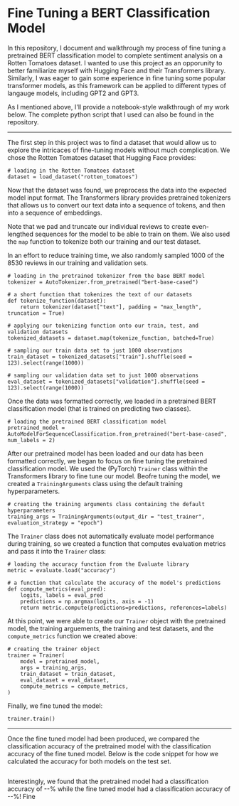# Fine Tuning a BERT Classification Model

In this repository, I document and walkthrough my process of fine tuning a pretrained BERT classification model to complete sentiment analysis on a Rotten Tomatoes dataset. I wanted to use this project as an opporunity to better familiarize myself with Hugging Face and their Transformers library. Similarly, I was eager to gain some experience in fine tuning some popular transformer models, as this framework can be applied to different types of langauge models, including GPT2 and GPT3. 

As I mentioned above, I'll provide a notebook-style walkthrough of my work below. The complete python script that I used can also be found in the repository. 

***

The first step in this project was to find a dataset that would allow us to explore the intricaces of fine-tuning models without much complication. We chose the Rotten Tomatoes dataset that Hugging Face provides:

```
# loading in the Rotten Tomatoes dataset
dataset = load_dataset("rotten_tomatoes")
```

Now that the dataset was found, we preprocess the data into the expected model input format. The Transformers library provides pretrained tokenizers that allows us to convert our text data into a sequence of tokens, and then into a sequence of embeddings.

Note that we pad and truncate our individual reviews to create even-lengthed sequences for the model to be able to train on them. We also used the `map` function to tokenize both our training and our test dataset.

In an effort to reduce training time, we also randomly sampled 1000 of the 8530 reviews in our training and validation sets. 

```
# loading in the pretrained tokenizer from the base BERT model
tokenizer = AutoTokenizer.from_pretrained("bert-base-cased")

# a short function that tokenizes the text of our datasets
def tokenize_function(dataset):
    return tokenizer(dataset["text"], padding = "max_length", truncation = True)

# applying our tokenizing function onto our train, test, and validation datasets
tokenized_datasets = dataset.map(tokenize_function, batched=True)

# sampling our train data set to just 1000 observations
train_dataset = tokenized_datasets["train"].shuffle(seed = 123).select(range(1000))

# sampling our validation data set to just 1000 observations
eval_dataset = tokenized_datasets["validation"].shuffle(seed = 123).select(range(1000))
```

Once the data was formatted correctly, we loaded in a pretrained BERT classification model (that is trained on predicting two classes). 

```
# loading the pretrained BERT classification model
pretrained_model = AutoModelForSequenceClassification.from_pretrained("bert-base-cased", num_labels = 2)
```

After our pretrained model has been loaded and our data has been formatted correctly, we began to focus on fine tuning the pretrained classification model. We used the (PyTorch) `Trainer` class within the Transformers library to fine tune our model. Beofre tuning the model, we created a `TrainingArguments` class using the default training hyperparameters. 

```
# creating the training arguments class containing the default hyperparameters
training_args = TrainingArguments(output_dir = "test_trainer", evaluation_strategy = "epoch")
```

The `Trainer` class does not automatically evaluate model performance during training, so we created a function that computes evaluation metrics and pass it into the `Trainer` class:

```
# loading the accuracy function from the Evaluate library
metric = evaluate.load("accuracy")

# a function that calculate the accuracy of the model's predictions
def compute_metrics(eval_pred):
    logits, labels = eval_pred
    predictions = np.argmax(logits, axis = -1)
    return metric.compute(predictions=predictions, references=labels)
```

At this point, we were able to create our `Trainer` object with the pretrained model, the training arguements, the training and test datasets, and the `compute_metrics` function we created above:

```
# creating the trainer object
trainer = Trainer(
    model = pretrained_model,
    args = training_args,
    train_dataset = train_dataset,
    eval_dataset = eval_dataset,
    compute_metrics = compute_metrics,
)
```

Finally, we fine tuned the model:

```
trainer.train()
```

***

Once the fine tuned model had been produced, we compared the classification accuracy of the pretrained model with the classification accuracy of the fine tuned model. Below is the code snippet for how we calculated the accuracy for both models on the test set.

```
```

Interestingly, we found that the pretrained model had a classification accuracy of --% while the fine tuned model had a classification accuracy of --%! Fine 
